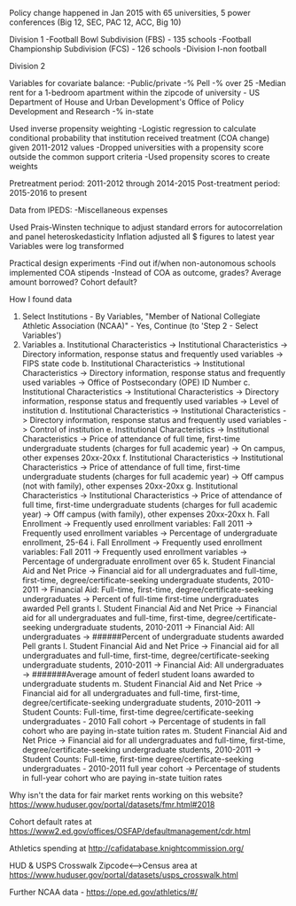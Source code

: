 Policy change happened in Jan 2015 with 65 universities, 5 power conferences (Big 12, SEC, PAC 12, ACC, Big 10)

Division 1 
  -Football Bowl Subdivision (FBS) - 135 schools
  -Football Championship Subdivision (FCS) - 126 schools
  -Division I-non football
  
Division 2

Variables for covariate balance:
  -Public/private
  -% Pell
  -% over 25
  -Median rent for a 1-bedroom apartment within the zipcode of university - US Department of House and Urban Development's Office of Policy Development and Research
  -% in-state
  
Used inverse propensity weighting
  -Logistic regression to calculate conditional probability that institution received treatment (COA change) given 2011-2012 values
  -Dropped universities with a propensity score outside the common support criteria
  -Used propensity scores to create weights

Pretreatment period: 2011-2012 through 2014-2015
Post-treatment period: 2015-2016 to present

Data from IPEDS:
  -Miscellaneous expenses
  
Used Prais-Winsten technique to adjust standard errors for autocorrelation and panel heteroskedasticity
Inflation adjusted all $ figures to latest year
Variables were log transformed

Practical design experiments
  -Find out if/when non-autonomous schools implemented COA stipends
  -Instead of COA as outcome, grades? Average amount borrowed? Cohort default? 

How I found data
  1. Select Institutions - By Variables, "Member of National Collegiate Athletic Association (NCAA)" - Yes, Continue (to 'Step 2 - Select Variables')
  2. Variables
    a. Institutional Characteristics -> Institutional Characteristics -> Directory information, response status and frequently used variables -> FIPS state code
    b. Institutional Characteristics -> Institutional Characteristics -> Directory information, response status and frequently used variables -> Office of Postsecondary (OPE) ID Number
    c. Institutional Characteristics -> Institutional Characteristics -> Directory information, response status and frequently used variables -> Level of institution
    d. Institutional Characteristics -> Institutional Characteristics -> Directory information, response status and frequently used variables -> Control of institution
    e. Institutional Characteristics -> Institutional Characteristics -> Price of attendance of full time, first-time undergraduate students (charges for full academic year) ->  On campus, other expenses 20xx-20xx
    f. Institutional Characteristics -> Institutional Characteristics -> Price of attendance of full time, first-time undergraduate students (charges for full academic year) ->  Off campus (not with family), other expenses 20xx-20xx
    g. Institutional Characteristics -> Institutional Characteristics -> Price of attendance of full time, first-time undergraduate students (charges for full academic year) -> Off campus (with family), other expenses 20xx-20xx
    h. Fall Enrollment -> Frequently used enrollment variables: Fall 2011 -> Frequently used enrollment variables -> Percentage of undergraduate enrollment, 25-64
    i. Fall Enrollment -> Frequently used enrollment variables: Fall 2011 -> Frequently used enrollment variables -> Percentage of undergraduate enrollment over 65
    k. Student Financial Aid and Net Price -> Financial aid for all undergraduates and full-time, first-time, degree/certificate-seeking undergraduate students, 2010-2011 -> Financial Aid: Full-time, first-time, degree/certificate-seeking undergraduates -> Percent of full-time first-time undergraduates  awarded Pell grants
    l. Student Financial Aid and Net Price -> Financial aid for all undergraduates and full-time, first-time, degree/certificate-seeking undergraduate students, 2010-2011 -> Financial Aid: All undergraduates -> ######Percent of undergraduate students awarded Pell grants
    l. Student Financial Aid and Net Price -> Financial aid for all undergraduates and full-time, first-time, degree/certificate-seeking undergraduate students, 2010-2011 -> Financial Aid: All undergraduates -> #######Average amount of federl student loans awarded to undergraduate students
    m. Student Financial Aid and Net Price -> Financial aid for all undergraduates and full-time, first-time, degree/certificate-seeking undergraduate students, 2010-2011 -> Student Counts: Full-time, first-time degree/certificate-seeking undergraduates - 2010 Fall cohort -> Percentage of students in fall cohort who are paying in-state tuition rates
    m. Student Financial Aid and Net Price -> Financial aid for all undergraduates and full-time, first-time, degree/certificate-seeking undergraduate students, 2010-2011 -> Student Counts: Full-time, first-time degree/certificate-seeking undergraduates - 2010-2011 full year cohort -> Percentage of students in full-year cohort who are paying in-state tuition rates
    
Why isn't the data for fair market rents working on this website? https://www.huduser.gov/portal/datasets/fmr.html#2018

Cohort default rates at https://www2.ed.gov/offices/OSFAP/defaultmanagement/cdr.html

Athletics spending at http://cafidatabase.knightcommission.org/

HUD & USPS Crosswalk Zipcode<-->Census area at https://www.huduser.gov/portal/datasets/usps_crosswalk.html

Further NCAA data - https://ope.ed.gov/athletics/#/


